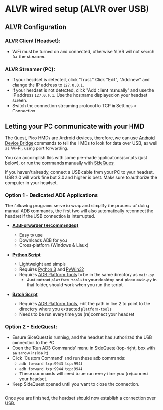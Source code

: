 # ALVR wired setup (ALVR over USB)

## ALVR Configuration

### ALVR Client (Headset):

* WiFi must be turned on and connected, otherwise ALVR will not search for the streamer.

### ALVR Streamer (PC):

* If your headset is detected, click "Trust." Click "Edit", "Add new" and change the IP address to `127.0.0.1`.
* If your headset is not detected, click "Add client manually" and use the IP address `127.0.0.1`. Use the hostname displayed on your headset screen.
* Switch the connection streaming protocol to TCP in Settings > Connection.

## Letting your PC communicate with your HMD

The Quest, Pico HMDs are Android devices, therefore, we can use [Android Device Bridge](https://developer.android.com/studio/command-line/adb) commands to tell the HMDs to look for data over USB, as well as Wi-Fi, using port forwarding.

You can accomplish this with some pre-made applications/scripts (just below), or run the commands manually with [SideQuest](https://sidequestvr.com/setup-howto)

If you haven't already, connect a USB cable from your PC to your headset. USB 2.0 will work fine but 3.0 and higher is best. Make sure to authorize the computer in your headset.

### Option 1 - Dedicated ADB Applications

The following programs serve to wrap and simplify the process of doing manual ADB commands, the first two will also automatically reconnect the headset if the USB connection is interrupted.

* [**ADBForwarder (Recommended)**](https://github.com/alvr-org/ADBForwarder)
  
  * Easy to use
  * Downloads ADB for you
  * Cross-platform (Windows & Linux)

* [**Python Script**](https://gist.github.com/Bad-At-Usernames/684784f42cbb69e22688a21173ec263d) 
  
  * Lightweight and simple
  * Requires [Python 3](https://www.python.org/downloads/) and [PyWin32](https://pypi.org/project/pywin32/)
  * Requires [ADB Platform Tools](https://developer.android.com/studio/releases/platform-tools) to be in the same directory as `main.py`
    * Just extract `platform-tools` to your desktop and place `main.py` in that folder, should work when you run the script

* [**Batch Script**](https://gist.github.com/AtlasTheProto/1f03c3aeac70c4af5b4f2fcd9b9273c0)
  
  * Requires [ADB Platform Tools](https://developer.android.com/studio/releases/platform-tools), edit the path in line 2 to point to the directory where you extracted `platform-tools`
  * Needs to be run every time you (re)connect your headset

### Option 2 - [SideQuest](https://sidequestvr.com/setup-howto):

* Ensure SideQuest is running, and the headset has authorized the USB connection to the PC
* Open the 'Run ADB Commands' menu in SideQuest (top-right, box with an arrow inside it)
* Click 'Custom Command' and run these adb commands: 
  * `adb forward tcp:9943 tcp:9943`
  * `adb forward tcp:9944 tcp:9944`
  * These commands will need to be run every time you (re)connect your headset.
* Keep SideQuest opened until you want to close the connection.

***

Once you are finished, the headset should now establish a connection over USB.
